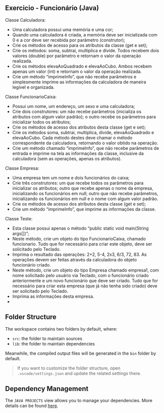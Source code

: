 ## Exercicio - Funcionário (Java)

Classe Calculadora:
- Uma calculadora possui uma memória e uma cor;
- Quando uma calculadora é criada, a memória deve ser inicializada com 0 e a cor deve ser recebida por parâmetro (construtor);
- Crie os métodos de acesso para os atributos da classe (get e set);
- Crie os métodos: soma, subtrai, multiplica e divide. Todos recebem dois valores (double) por parâmetro e retornam o valor da operação realizada.
- Crie os métodos elevaAoQuadrado e elevaAoCubo. Ambos recebem apenas um valor (int) e retornam o valor da operação realizada.
- Crie um método “imprimeInfo”, que não recebe parâmetros e simplesmente imprime as informações da calculadora de maneira legível e organizada.

Classe FuncionarioCaixa:
- Possui um nome, um endereço, um sexo e uma calculadora;
- Crie dois construtores: um não recebe parâmetros (inicializa os atributos com algum valor padrão); o outro recebe os parâmetros para inicializar todos os atributos;
- Crie os métodos de acesso dos atributos desta classe (get e set);
- Crie os métodos soma, subtrai, multiplica, divide, elevaAoQuadrado e elevaAoCubo. Cada método destes deve chamar o método correspondente da calculadora, retornando o valor obtido na operação.
- Crie um método chamado “imprimeInfo”, que não recebe parâmetros de entrada e imprime na tela as informações da classe, inclusive da calculadora (sem as operações, apenas os atributos).

Classe Empresa:
- Uma empresa tem um nome e dois funcionários do caixa;
- Crie três construtores: um que recebe todos os parâmetros para inicializar os atributos; outro que recebe apenas o nome da empresa, inicializando os funcionários em null; outro que não recebe parâmetros, inicializando os funcionários em null e o nome com algum valor padrão.
- Crie os métodos de acesso dos atributos desta classe (get e set);
- Crie um método “imprimeInfo”, que imprime as informações da classe.

Classe Teste:
- Esta classe possui apenas o método “public static void main(String args[])”;
- Neste método, crie um objeto do tipo FuncionarioCaixa, chamado funcionario. Tudo que for necessário para criar este objeto, deve ser solicitado pelo Teclado.
- Imprima o resultado das operações: 2+2, 5-4, 2x3, 6/3, 72, 83. As operações devem ser feitas através da calculadora do objeto funcionário criado.
- Neste método, crie um objeto do tipo Empresa chamado empresa1, com nome solicitado pelo usuário via Teclado, com o funcionário criado anteriormente e um novo funcionário que deve ser criado. Tudo que for necessário para criar esta empresa (que já não tenha sido criado) deve ser solicitado pelo Teclado.
- Imprima as informações desta empresa.
- 
## Folder Structure
The workspace contains two folders by default, where:

- `src`: the folder to maintain sources
- `lib`: the folder to maintain dependencies

Meanwhile, the compiled output files will be generated in the `bin` folder by default.

> If you want to customize the folder structure, open `.vscode/settings.json` and update the related settings there.

## Dependency Management

The `JAVA PROJECTS` view allows you to manage your dependencies. More details can be found [here](https://github.com/microsoft/vscode-java-dependency#manage-dependencies).
